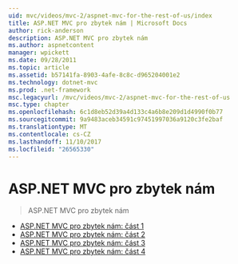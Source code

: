 ```yaml
---
uid: mvc/videos/mvc-2/aspnet-mvc-for-the-rest-of-us/index
title: ASP.NET MVC pro zbytek nám | Microsoft Docs
author: rick-anderson
description: ASP.NET MVC pro zbytek nám
ms.author: aspnetcontent
manager: wpickett
ms.date: 09/28/2011
ms.topic: article
ms.assetid: b57141fa-8903-4afe-8c8c-d965204001e2
ms.technology: dotnet-mvc
ms.prod: .net-framework
msc.legacyurl: /mvc/videos/mvc-2/aspnet-mvc-for-the-rest-of-us
msc.type: chapter
ms.openlocfilehash: 6c1d8eb52d39a4d133c4a6b8e209d1d4990f0b77
ms.sourcegitcommit: 9a9483aceb34591c97451997036a9120c3fe2baf
ms.translationtype: MT
ms.contentlocale: cs-CZ
ms.lasthandoff: 11/10/2017
ms.locfileid: "26565330"
---
```

<a name="aspnet-mvc-for-the-rest-of-us"></a>ASP.NET MVC pro zbytek nám
====================
> ASP.NET MVC pro zbytek nám


- [ASP.NET MVC pro zbytek nám: část 1](aspnet-mvc-for-the-rest-of-us-part-1.md)
- [ASP.NET MVC pro zbytek nám: část 2](aspnet-mvc-for-the-rest-of-us-part-2.md)
- [ASP.NET MVC pro zbytek nám: část 3](aspnet-mvc-for-the-rest-of-us-part-3.md)
- [ASP.NET MVC pro zbytek nám: část 4](aspnet-mvc-for-the-rest-of-us-part-4.md)
